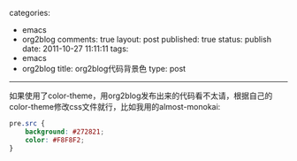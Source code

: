 categories: 
  - emacs
  - org2blog
comments: true
layout: post
published: true
status: publish
date: 2011-10-27 11:11:11
tags: 
  - emacs
  - org2blog
title: org2blog代码背景色
type: post
---

如果使用了color-theme，用org2blog发布出来的代码看不太请，根据自己的color-theme修改css文件就行，比如我用的almost-monokai:

```css
pre.src {
    background: #272821;
    color: #F8F8F2;
}
```
      
